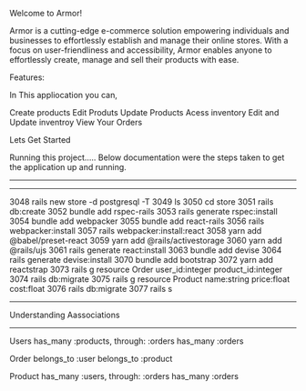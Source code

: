 Welcome to Armor!

Armor is a cutting-edge e-commerce solution empowering individuals and businesses to effortlessly establish and manage their online stores. With a focus on user-friendliness and accessibility, Armor enables anyone to effortlessly create, manage and sell their products with ease. 

Features: 

In This appliocation you can, 

Create products
Edit Produts 
Update Products 
Acess inventory 
Edit and Update inventroy 
View Your Orders 

Lets Get Started 

Running this project.....
Below documentation were the steps taken to get the
application up and running.
*******************************************************

*******************************************************
 3048  rails new store -d postgresql -T
 3049  ls
 3050  cd store
 3051  rails db:create
 3052  bundle add rspec-rails
 3053  rails generate rspec:install
 3054  bundle add webpacker
 3055  bundle add react-rails
 3056  rails webpacker:install
 3057  rails webpacker:install:react
 3058  yarn add @babel/preset-react
 3059  yarn add @rails/activestorage
 3060  yarn add @rails/ujs
 3061  rails generate react:install
 3063  bundle add devise
 3064  rails generate devise:install
 3070  bundle add bootstrap
 3072  yarn add reactstrap
 3073  rails g resource Order user_id:integer product_id:integer
 3074  rails db:migrate
 3075  rails g resource Product name:string price:float cost:float 
 3076  rails db:migrate
 3077  rails s
************************************************************************************

Understanding Aassociations

************************************************************************************
 
 Users 
 has_many :products, through: :orders
 has_many :orders
 
 Order
 belongs_to :user
 belongs_to :product
 
 Product
 has_many :users, through: :orders 
 has_many :orders
 












